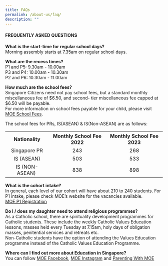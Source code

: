 ```yaml
---
title: FAQs
permalink: /about-us/faq/
description: ""
---
```

<h4>FREQUENTLY ASKED QUESTIONS</h4>
<p><strong>What is the start-time for regular school days?<br /></strong>Morning assembly starts at 7.35am on regular school days.</p>
<p><strong>What are the recess times?<br /></strong>P1 and P5: 9.30am - 10.00am<br />P3 and P4: 10.00am - 10.30am<br />P2 and P6: 10.30am - 11.00am</p>
<p><strong>How much are the school fees?<br /></strong>Singapore Citizens need not pay school fees, but a standard monthly miscellaneous fee of $6.50, and second- tier miscellaneous fee capped at $6.50 will be payable.<br />For more information on school fees payable for your child, please visit<br /><a href="https://www.moe.gov.sg/financial-matters/fees">MOE School Fees</a>.</p>
<p>The school fees for PRs, IS(ASEAN) &amp; IS(Non-ASEAN) are as follows:</p>
<table>
<tbody>
<tr>
<th style="text-align: center;">Nationality</th>
<th style="text-align: center;">Monthly School Fee 2022</th>
<th style="text-align: center;">Monthly School Fee 2023</th>
</tr>
<tr>
<td style="text-align: center;">Singapore PR</td>
<td style="text-align: center;">243</td>
<td style="text-align: center;">268</td>

</tr>
<tr>
<td style="text-align: center;">IS (ASEAN)</td>
<td style="text-align: center;">503</td>
<td style="text-align: center;">533</td>
</tr>
<tr>
<td style="text-align: center;">IS (NON-ASEAN)&nbsp;</td>
<td style="text-align: center;">838</td>
<td style="text-align: center;">898</td>
</tr>
</tbody>
</table>
<p><strong>What is the cohort intake?<br /></strong>In general, each level of our cohort will have about 210 to 240 students. For P1 intake, please check MOE&rsquo;s website for the vacancies available.<br /><a href="https://www.moe.gov.sg/primary/p1-registration">MOE P1 Registration</a>
</p>
<p><strong>Do I / does my daughter need to attend religious programmes?<br /></strong>As a Catholic school, there are spirituality development programmes for Catholic students. These include the weekly Catholic Values Education lessons, masses held every Tuesday at 7.15am, holy days of obligation masses, penitential services and retreats etc.<br />Non-Catholic students have the option of attending the Values Education programme instead of the Catholic Values Education Programme.</p>
<p><strong>Where can I find out more about Education in Singapore?<br /></strong>     You can follow <a href="https://www.facebook.com/moesingapore/">MOE Facebook</a>, <a href="https://www.instagram.com/moesingapore/?hl=en">MOE Instagram</a> and <a href="https://www.instagram.com/parentingwith.moesg/?hl=en">Parenting With MOE</a>
